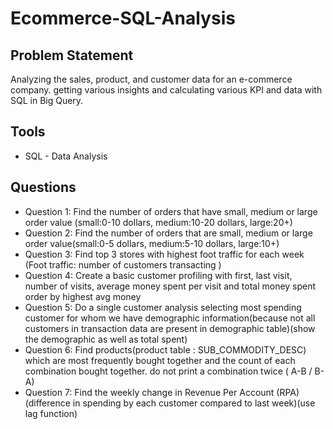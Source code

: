 # Ecommerce-SQL-Analysis

## Problem Statement
Analyzing the sales, product, and customer data for an e-commerce company. 
getting various insights and calculating various KPI and data with SQL in Big Query.

## Tools
- SQL - Data Analysis

## Questions
- Question 1: Find the number of orders that have small, medium or large order value (small:0-10 dollars, medium:10-20 dollars, large:20+)
- Question 2: Find the number of orders that are small, medium or large order value(small:0-5 dollars, medium:5-10 dollars, large:10+)
- Question 3: Find top 3 stores with highest foot traffic for each week (Foot traffic: number of customers transacting )
- Question 4: Create a basic customer profiling with first, last visit, number of visits, average money spent per visit and total money spent order by highest avg money
- Question 5: Do a single customer analysis selecting most spending customer for whom we have demographic information(because not all customers in transaction data are present in demographic table)(show the demographic as well as total spent)
- Question 6: Find products(product table : SUB_COMMODITY_DESC) which are most frequently bought together and the count of each combination bought together. do not print a combination twice ( A-B / B-A)
- Question 7: Find the weekly change in Revenue Per Account (RPA) (difference in spending by each customer compared to last week)(use lag function)
